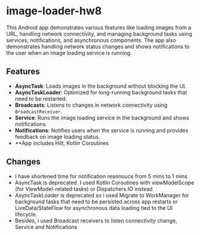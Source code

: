 # image-loader-hw8

This Android app demonstrates various features like loading images from a URL, handling network connectivity, and managing background tasks using services, notifications, and asynchronous components. The app also demonstrates handling network status changes and shows notifications to the user when an image loading service is running.

## Features

- **AsyncTask**: Loads images in the background without blocking the UI.
- **AsyncTaskLoader**: Optimized for long-running background tasks that need to be restarted.
- **Broadcasts**: Listens to changes in network connectivity using `BroadcastReceiver`.
- **Service**: Runs the image loading service in the background and shows notifications.
- **Notifications**: Notifies users when the service is running and provides feedback on image loading status.
- **App includes Hilt, Kotlin Coroutines

## Changes

- I have shortened time for notification reannouce from 5 mins to 1 mins
- AsyncTask is deprecated. I used Kotlin Coroutines with viewModelScope (for ViewModel-related tasks) or Dispatchers.IO instead
- AsyncTaskLoader is deprecated so i used Migrate to WorkManager for background tasks that need to be persisted across app restarts or LiveData/StateFlow for asynchronous data loading tied to the UI lifecycle.
- Besides, i used Broadcast receivers to listen connectivity change, Service and Notifications
